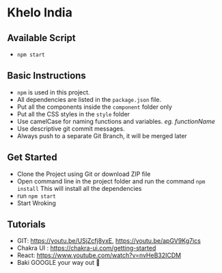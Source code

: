 # Khelo India

## Available Script

- `npm start`

## Basic Instructions

- `npm` is used in this project.
- All dependencies are listed in the `package.json` file.
- Put all the components inside the `component` folder only
- Put all the CSS styles in the `style` folder
- Use camelCase for naming functions and variables. _eg. functionName_
- Use descriptive git commit messages.
- Always push to a separate Git Branch, it will be merged later

## Get Started

- Clone the Project using Git or download ZIP file
- Open command line in the project folder and run the command `npm install` This will install all the dependencies
- run `npm start`
- Start Wroking

## Tutorials

- GIT: https://youtu.be/USjZcfj8yxE, https://youtu.be/apGV9Kg7ics
- Chakra UI : https://chakra-ui.com/getting-started
- React: https://www.youtube.com/watch?v=nvHeB32ICDM
- Baki GOOGLE your way out 🙂
